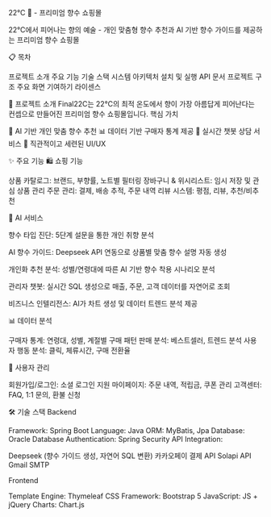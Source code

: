 22°C 🌸 - 프리미엄 향수 쇼핑몰

22°C에서 피어나는 향의 예술 - 개인 맞춤형 향수 추천과 AI 기반 향수 가이드를 제공하는 프리미엄 향수 쇼핑몰

📋 목차

프로젝트 소개
주요 기능
기술 스택
시스템 아키텍처
설치 및 실행
API 문서
프로젝트 구조
주요 화면
기여하기
라이센스

🎯 프로젝트 소개
Final22C는 22°C의 최적 온도에서 향이 가장 아름답게 피어난다는 컨셉으로 만들어진 프리미엄 향수 쇼핑몰입니다.
핵심 가치

🤖 AI 기반 개인 맞춤 향수 추천
📊 데이터 기반 구매자 통계 제공
💬 실시간 챗봇 상담 서비스
🎨 직관적이고 세련된 UI/UX

✨ 주요 기능
🛍️ 쇼핑 기능

상품 카탈로그: 브랜드, 부향률, 노트별 필터링
장바구니 & 위시리스트: 임시 저장 및 관심 상품 관리
주문 관리: 결제, 배송 추적, 주문 내역
리뷰 시스템: 평점, 리뷰, 추천/비추천

🤖 AI 서비스

향수 타입 진단: 5단계 설문을 통한 개인 취향 분석

AI 향수 가이드: Deepseek API 연동으로 상품별 맞춤 향수 설명 자동 생성

개인화 추천 분석: 성별/연령대에 따른 AI 기반 향수 착용 시나리오 분석

관리자 챗봇: 실시간 SQL 생성으로 매출, 주문, 고객 데이터를 자연어로 조회

비즈니스 인텔리전스: AI가 차트 생성 및 데이터 트렌드 분석 제공

📊 데이터 분석

구매자 통계: 연령대, 성별, 계절별 구매 패턴
판매 분석: 베스트셀러, 트렌드 분석
사용자 행동 분석: 클릭, 체류시간, 구매 전환율

👤 사용자 관리

회원가입/로그인: 소셜 로그인 지원
마이페이지: 주문 내역, 적립금, 쿠폰 관리
고객센터: FAQ, 1:1 문의, 환불 신청

🛠 기술 스택
Backend

Framework: Spring Boot
Language: Java
ORM: MyBatis, Jpa
Database: Oracle Database
Authentication: Spring Security 
API Integration:

Deepseek (향수 가이드 생성, 자연어 SQL 변환)
카카오페이 결제 API
Solapi API
Gmail SMTP


Frontend

Template Engine: Thymeleaf
CSS Framework: Bootstrap 5
JavaScript: JS + jQuery
Charts: Chart.js


